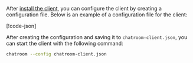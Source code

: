 After [install the client](install_client.md), you can configure the client by creating a configuration file. Below is an example of a configuration file for the client:

[!code-json[](../../configuration/chatroom-client.json)]

After creating the configuration and saving it to `chatroom-client.json`, you can start the client with the following command:

```bash
chatroom --config chatroom-client.json
```
